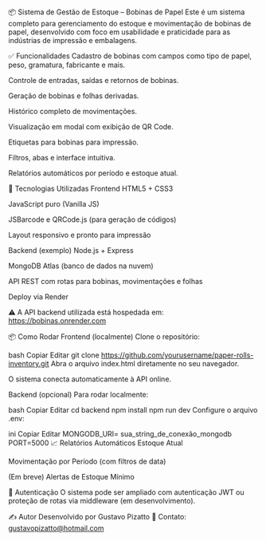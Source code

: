 

📦 Sistema de Gestão de Estoque – Bobinas de Papel
Este é um sistema completo para gerenciamento do estoque e movimentação de bobinas de papel, desenvolvido com foco em usabilidade e praticidade para as indústrias de impressão e embalagens.

✅ Funcionalidades
Cadastro de bobinas com campos como tipo de papel, peso, gramatura, fabricante e mais.

Controle de entradas, saídas e retornos de bobinas.

Geração de bobinas e folhas derivadas.

Histórico completo de movimentações.

Visualização em modal com exibição de QR Code.

Etiquetas para bobinas para impressão.

Filtros, abas e interface intuitiva.

Relatórios automáticos por período e estoque atual.

🧠 Tecnologias Utilizadas
Frontend
HTML5 + CSS3

JavaScript puro (Vanilla JS)

JSBarcode e QRCode.js (para geração de códigos)

Layout responsivo e pronto para impressão

Backend (exemplo)
Node.js + Express

MongoDB Atlas (banco de dados na nuvem)

API REST com rotas para bobinas, movimentações e folhas

Deploy via Render

⚠️ A API backend utilizada está hospedada em:
https://bobinas.onrender.com

📦 Como Rodar
Frontend (localmente)
Clone o repositório:

bash
Copiar
Editar
git clone https://github.com/yourusername/paper-rolls-inventory.git
Abra o arquivo index.html diretamente no seu navegador.

O sistema conecta automaticamente à API online.

Backend (opcional)
Para rodar localmente:

bash
Copiar
Editar
cd backend
npm install
npm run dev
Configure o arquivo .env:

ini
Copiar
Editar
MONGODB_URI= sua_string_de_conexão_mongodb
PORT=5000
📈 Relatórios Automáticos
Estoque Atual

Movimentação por Período (com filtros de data)

(Em breve) Alertas de Estoque Mínimo

🔐 Autenticação
O sistema pode ser ampliado com autenticação JWT ou proteção de rotas via middleware (em desenvolvimento).

✍️ Autor
Desenvolvido por Gustavo Pizatto
📧 Contato: gustavopizatto@hotmail.com
